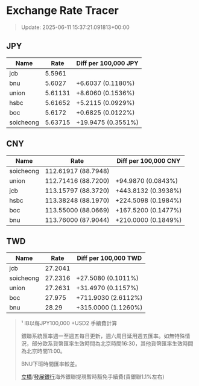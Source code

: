 # Exchange Rate Tracer

> Update: 2025-06-11 15:37:21.091813+00:00

## JPY

| Name      |    Rate | Diff per 100,000 JPY   |
|-----------|---------|------------------------|
| jcb       | 5.5961  |                        |
| bnu       | 5.6027  | +6.6037 (0.1180%)      |
| union     | 5.61131 | +8.6060 (0.1536%)      |
| hsbc      | 5.61652 | +5.2115 (0.0929%)      |
| boc       | 5.6172  | +0.6825 (0.0122%)      |
| soicheong | 5.63715 | +19.9475 (0.3551%)     |

## CNY

| Name      | Rate                | Diff per 100,000 CNY   |
|-----------|---------------------|------------------------|
| soicheong | 112.61917	(88.7948) |                        |
| union     | 112.71416	(88.7200) | +94.9870 (0.0843%)     |
| jcb       | 113.15797	(88.3720) | +443.8132 (0.3938%)    |
| hsbc      | 113.38248	(88.1970) | +224.5098 (0.1984%)    |
| boc       | 113.55000	(88.0669) | +167.5200 (0.1477%)    |
| bnu       | 113.76000	(87.9044) | +210.0000 (0.1849%)    |

## TWD

| Name      |    Rate | Diff per 100,000 TWD   |
|-----------|---------|------------------------|
| jcb       | 27.2041 |                        |
| soicheong | 27.2316 | +27.5080 (0.1011%)     |
| union     | 27.2631 | +31.4970 (0.1157%)     |
| boc       | 27.975  | +711.9030 (2.6112%)    |
| bnu       | 28.29   | +315.0000 (1.1260%)    |


> ¹ IB以每JPY100,000 +USD2 手續費計算
>
> 銀聯系統匯率週一至週五每日更新，週六周日延用週五匯率。如無特殊情況，部分歐系貨幣匯率生效時間為北京時間16:30，其他貨幣匯率生效時間為北京時間11:00。
>
> BNU下班時間匯率較差。
>
> [立橋](https://www.wlbank.com.mo/uploads/ueditor/file/20181211/1544536513900230.pdf)/[發展銀行](https://www.mdb.com.mo/Service_Charges_20230728.pdf)海外銀聯提現暫時豁免手續費(貴銀聯1.1%左右)

